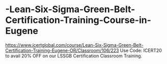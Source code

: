 # -Lean-Six-Sigma-Green-Belt-Certification-Training-Course-in-Eugene
https://www.icertglobal.com/course/Lean-Six-Sigma-Green-Belt-Certification-Training-Eugene-OR/Classroom/106/223                Use Code: ICERT20 to avail 20% OFF on our LSSGB Certification Classroom Training. 
